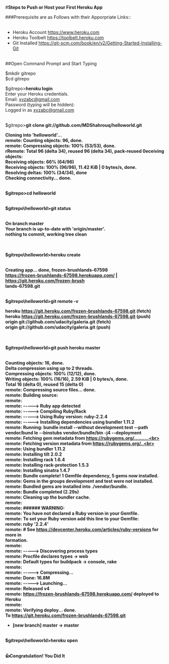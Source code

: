 #<b>Steps to Push or Host your First Heroku App</b>

###Prerequisite are as Follows with their Apporpriate Links::<br><br>
* Heroku Account https://www.heroku.com<br>
* Heroku Toolbelt https://toolbelt.heroku.com<br>
* Git Installed https://git-scm.com/book/en/v2/Getting-Started-Installing-Git



<br>
##Open Command Prompt and Start Typing <br>

$mkdir gitrepo<br>
$cd gitrepo<br>

$gitrepo><b>heroku login</b><br>
Enter your Heroku credentials.<br>
Email: xyzabc@gmail.com<br>
Password (typing will be hidden):<br>
Logged in as xyzabc@gmail.com<br><br>

$gitrepo><b>git clone git://github.com/MDShahrouq/helloworld.git<b><br>

Cloning into 'helloworld'...<br>
remote: Counting objects: 96, done.<br>
remote: Compressing objects: 100% (53/53), done.<br>
rRemote: Total 96 (delta 34), reused 96 (delta 34), pack-reused 0eceiving objects:<br>
Receiving objects:  66% (64/96)<br>
Receiving objects: 100% (96/96), 11.42 KiB | 0 bytes/s, done.<br>
Resolving deltas: 100% (34/34), done<br>
Checking connectivity... done.<br>


<br>$gitrepo><b>cd helloworld</b><br><br>

$gitrepo\helloworld><b>git status</b><br><br>

On branch master<br>
Your branch is up-to-date with 'origin/master'.<br>
nothing to commit, working tree clean

<br><br>$gitrepo\helloworld><b>heroku create</b><br><br>

Creating app... done, frozen-brushlands-67598<br>
https://frozen-brushlands-67598.herokuapp.com/ | https://git.heroku.com/frozen-brush<br>
lands-67598.git<br><br>

$gitrepo\helloworld><b>git remote -v</b><br>

heroku  https://git.heroku.com/frozen-brushlands-67598.git (fetch)<br>
heroku  https://git.heroku.com/frozen-brushlands-67598.git (push)<br>
origin  git://github.com/udacity/galeria.git (fetch)<br>
origin  git://github.com/udacity/galeria.git (push)

<br><br>$gitrepo\helloworld><b>git push heroku master</b><br><br>

Counting objects: 16, done.<br>
Delta compression using up to 2 threads.<br>
Compressing objects: 100% (12/12), done.<br>
Writing objects: 100% (16/16), 2.59 KiB | 0 bytes/s, done.<br>
Total 16 (delta 0), reused 15 (delta 0)<br>
remote: Compressing source files... done.<br>
remote: Building source:<br>
remote:<br>
remote: -----> Ruby app detected<br>
remote: -----> Compiling Ruby/Rack<br>
remote: -----> Using Ruby version: ruby-2.2.4<br>
remote: -----> Installing dependencies using bundler 1.11.2<br>
remote:        Running: bundle install --without development:test --path vendor/bund
le --binstubs vendor/bundle/bin -j4 --deployment<br>
remote:        Fetching gem metadata from https://rubygems.org/..........<br>
remote:        Fetching version metadata from https://rubygems.org/..<br>
remote:        Using bundler 1.11.2<br>
remote:        Installing tilt 2.0.2<br>
remote:        Installing rack 1.6.4<br>
remote:        Installing rack-protection 1.5.3<br>
remote:        Installing sinatra 1.4.7<br>
remote:        Bundle complete! 1 Gemfile dependency, 5 gems now installed.<br>
remote:        Gems in the groups development and test were not installed.<br>
remote:        Bundled gems are installed into ./vendor/bundle.<br>
remote:        Bundle completed (2.29s)<br>
remote:        Cleaning up the bundler cache.<br>
remote:<br>
remote: ###### WARNING:<br>
remote:        You have not declared a Ruby version in your Gemfile.<br>
remote:        To set your Ruby version add this line to your Gemfile:<br>
remote:        ruby '2.2.4'<br>
remote:        # See https://devcenter.heroku.com/articles/ruby-versions for more in<br>
formation.<br>
remote:<br>
remote: -----> Discovering process types<br>
remote:        Procfile declares types     -> web<br>
remote:        Default types for buildpack -> console, rake<br>
remote:<br>
remote: -----> Compressing...<br>
remote:        Done: 16.8M<br>
remote: -----> Launching...<br>
remote:        Released v4<br>
remote:        https://frozen-brushlands-67598.herokuapp.com/ deployed to Heroku<br>
remote:<br>
remote: Verifying deploy... done.<br>
To https://git.heroku.com/frozen-brushlands-67598.git<br>
 * [new branch]      master -> master<br>
<br>
$gitrepo\helloworld><b>heroku open</b><br><br>

<b> :+1:Congratulation! You Did It </b>

